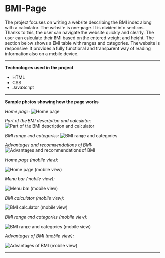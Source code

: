 # BMI-Page

The project focuses on writing a website describing the BMI index along with a calculator. The website is one-page. It is divided into sections. Thanks to this, the user can navigate the website quickly and clearly. The user can calculate their BMI based on the entered weight and height. The section below shows a BMI table with ranges and categories. The website is responsive. It provides a fully functional and transparent way of reading information also on a mobile device.
 
----------------------------------------

**Technologies used in the project**
- HTML
- CSS
- JavaScript

----------------------------------------

**Sample photos showing how the page works**

*Home page:*
![Home page](https://github.com/jakubdziadkowiec17/BMI-Page/blob/main/Photos/01.png)

*Part of the BMI description and calculator:*
![Part of the BMI description and calculator](https://github.com/jakubdziadkowiec17/BMI-Page/blob/main/Photos/02.png)

*BMI range and categories:*
![BMI range and categories](https://github.com/jakubdziadkowiec17/BMI-Page/blob/main/Photos/03.png)

*Advantages and recommendations of BMI:*
![Advantages and recommendations of BMI](https://github.com/jakubdziadkowiec17/BMI-Page/blob/main/Photos/04.png)

*Home page (mobile view):*

![Home page (mobile view)](https://github.com/jakubdziadkowiec17/BMI-Page/blob/main/Photos/05.png)

*Menu bar (mobile view):*

![Menu bar (mobile view)](https://github.com/jakubdziadkowiec17/BMI-Page/blob/main/Photos/06.png)

*BMI calculator (mobile view):*

![BMI calculator (mobile view)](https://github.com/jakubdziadkowiec17/BMI-Page/blob/main/Photos/07.png)

*BMI range and categories (mobile view):*

![BMI range and categories (mobile view)](https://github.com/jakubdziadkowiec17/BMI-Page/blob/main/Photos/08.png)

*Advantages of BMI (mobile view):*

![Advantages of BMI (mobile view)](https://github.com/jakubdziadkowiec17/BMI-Page/blob/main/Photos/09.png)

----------------------------------------
